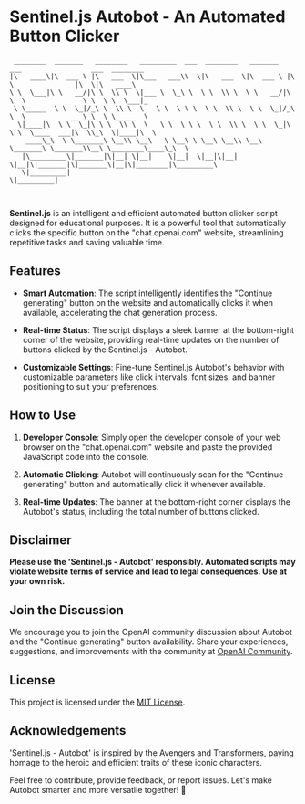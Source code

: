 # Sentinel.js Autobot - An Automated Button Clicker

```
 ________  _______   ________   _________  ___  ________   _______   ___                 ___  ________      
|\   ____\|\  ___ \ |\   ___  \|\___   ___\\  \|\   ___  \|\  ___ \ |\  \               |\  \|\   ____\     
\ \  \___|\ \   __/|\ \  \\ \  \|___ \  \_\ \  \ \  \\ \  \ \   __/|\ \  \              \ \  \ \  \___|_    
 \ \_____  \ \  \_|/_\ \  \\ \  \   \ \  \ \ \  \ \  \\ \  \ \  \_|/_\ \  \           __ \ \  \ \_____  \   
  \|____|\  \ \  \_|\ \ \  \\ \  \   \ \  \ \ \  \ \  \\ \  \ \  \_|\ \ \  \____  ___|\  \\_\  \|____|\  \  
    ____\_\  \ \_______\ \__\\ \__\   \ \__\ \ \__\ \__\\ \__\ \_______\ \_______\\__\ \________\____\_\  \ 
   |\_________\|_______|\|__| \|__|    \|__|  \|__|\|__| \|__|\|_______|\|_______\|__|\|________|\_________\
   \|_________|                                                                                 \|_________|
                                                                                                            
                                                                                                            
```

**Sentinel.js** is an intelligent and efficient automated button clicker script designed for educational purposes.
It is a powerful tool that automatically clicks the specific button on the "chat.openai.com" website, streamlining repetitive tasks and saving valuable time.

## Features

- **Smart Automation**: The script intelligently identifies the "Continue generating" button on the website and automatically clicks it when available, accelerating the chat generation process.

- **Real-time Status**: The script displays a sleek banner at the bottom-right corner of the website, providing real-time updates on the number of buttons clicked by the Sentinel.js - Autobot.

- **Customizable Settings**: Fine-tune Sentinel.js Autobot's behavior with customizable parameters like click intervals, font sizes, and banner positioning to suit your preferences.

## How to Use

1. **Developer Console**: Simply open the developer console of your web browser on the "chat.openai.com" website and paste the provided JavaScript code into the console.

2. **Automatic Clicking**: Autobot will continuously scan for the "Continue generating" button and automatically click it whenever available.

3. **Real-time Updates**: The banner at the bottom-right corner displays the Autobot's status, including the total number of buttons clicked.

## Disclaimer

**Please use the 'Sentinel.js - Autobot' responsibly.
Automated scripts may violate website terms of service and lead to legal consequences. Use at your own risk.**

## Join the Discussion

We encourage you to join the OpenAI community discussion about Autobot and the "Continue generating" button availability.
Share your experiences, suggestions, and improvements with the community at [OpenAI Community](https://community.openai.com/t/continue-generating-button-gone/310949).

## License

This project is licensed under the [MIT License](LICENSE).

## Acknowledgements

'Sentinel.js - Autobot' is inspired by the Avengers and Transformers, paying homage to the heroic and efficient traits of these iconic characters.

Feel free to contribute, provide feedback, or report issues.
Let's make Autobot smarter and more versatile together! 🚀

